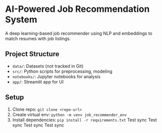 # AI-Powered Job Recommendation System
A deep learning-based job recommender using NLP and embeddings to match resumes with job listings.

## Project Structure
- `data/`: Datasets (not tracked in Git)
- `src/`: Python scripts for preprocessing, modeling
- `notebooks/`: Jupyter notebooks for analysis
- `app/`: Streamlit app for UI

## Setup
1. Clone repo: `git clone <repo-url>`
2. Create virtual env: `python -m venv job_recommender_env`
3. Install dependencies: `pip install -r requirements.txt`
Test sync
Test sync
Test sync
Test sync
